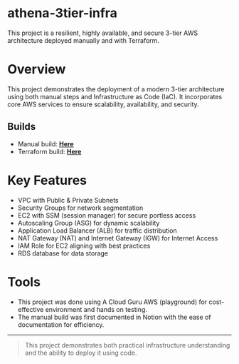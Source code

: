 # athena-3tier-infra
This project is a resilient, highly available, and secure 3-tier AWS architecture deployed manually and with Terraform. 

# Overview 
This project demonstrates the deployment of a modern 3-tier architecture using both manual steps and Infrastructure as Code (IaC). It incorporates core AWS services to ensure scalability, availability, and security. 

## Builds
- Manual build: **[Here](/manual_build/README.MD)**
- Terraform build: **[Here](/terraform_build/README.MD)**

# Key Features
- VPC with Public & Private Subnets 
- Security Groups for network segmentation 
- EC2 with SSM (session manager) for secure portless access 
- Autoscaling Group (ASG) for dynamic scalability 
- Application Load Balancer (ALB) for traffic distribution 
- NAT Gateway (NAT) and Internet Gateway (IGW) for Internet Access
- IAM Role for EC2 aligning with best practices 
- RDS database for data storage 

# Tools 
- This project was done using A Cloud Guru AWS (playground) for cost-effective environment and hands on testing. 
- The manual build was first documented in Notion with the ease of documentation for efficiency.

--- 
> This project demonstrates both practical infrastructure understanding and the ability to deploy it using code.  
